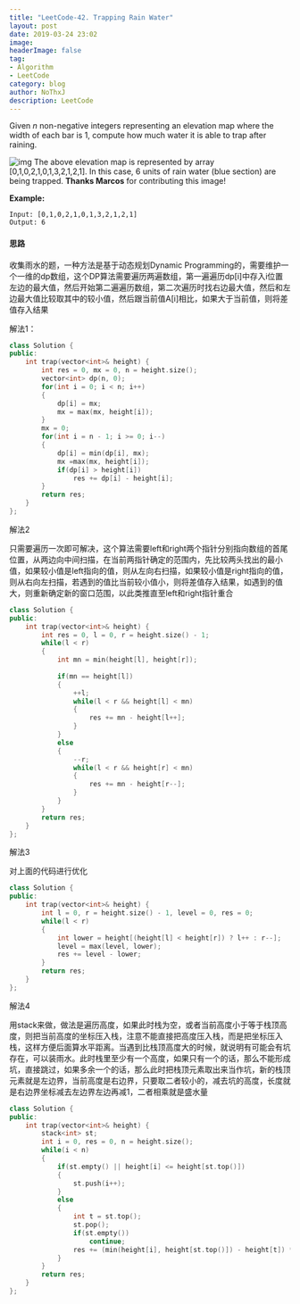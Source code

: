 ```yaml
---
title: "LeetCode-42. Trapping Rain Water"
layout: post
date: 2019-03-24 23:02
image: 
headerImage: false
tag:
- Algorithm
- LeetCode
category: blog
author: NoThxJ
description: LeetCode
---
```


Given *n* non-negative integers representing an elevation map where the width of each bar is 1, compute how much water it is able to trap after raining.

![img](https://assets.leetcode.com/uploads/2018/10/22/rainwatertrap.png)
The above elevation map is represented by array [0,1,0,2,1,0,1,3,2,1,2,1]. In this case, 6 units of rain water (blue section) are being trapped. **Thanks Marcos** for contributing this image!

**Example:**

```
Input: [0,1,0,2,1,0,1,3,2,1,2,1]
Output: 6
```

#### 思路

收集雨水的题，一种方法是基于动态规划Dynamic Programming的，需要维护一个一维的dp数组，这个DP算法需要遍历两遍数组，第一遍遍历dp[i]中存入i位置左边的最大值，然后开始第二遍遍历数组，第二次遍历时找右边最大值，然后和左边最大值比较取其中的较小值，然后跟当前值A[i]相比，如果大于当前值，则将差值存入结果

解法1：

```c++
class Solution {
public:
    int trap(vector<int>& height) {
        int res = 0, mx = 0, n = height.size();
        vector<int> dp(n, 0);
        for(int i = 0; i < n; i++)
        {
            dp[i] = mx;
            mx = max(mx, height[i]);
        }
        mx = 0;
        for(int i = n - 1; i >= 0; i--)
        {
            dp[i] = min(dp[i], mx);
            mx =max(mx, height[i]);
            if(dp[i] > height[i])
                res += dp[i] - height[i];
        }
        return res;
    }
};
```

解法2

只需要遍历一次即可解决，这个算法需要left和right两个指针分别指向数组的首尾位置，从两边向中间扫描，在当前两指针确定的范围内，先比较两头找出的最小值，如果较小值是left指向的值，则从左向右扫描，如果较小值是right指向的值，则从右向左扫描，若遇到的值比当前较小值小，则将差值存入结果，如遇到的值大，则重新确定新的窗口范围，以此类推直至left和right指针重合

```c++
class Solution {
public:
    int trap(vector<int>& height) {
        int res = 0, l = 0, r = height.size() - 1;
        while(l < r)
        {
            int mn = min(height[l], height[r]);
            
            if(mn == height[l])
            {
                ++l;
                while(l < r && height[l] < mn)
                {
                    res += mn - height[l++];
                }
            }
            else
            {
                --r;
                while(l < r && height[r] < mn)
                {
                    res += mn - height[r--];
                }
            }
        }
        return res;
    }
};
```

解法3

对上面的代码进行优化

```c++
class Solution {
public:
    int trap(vector<int>& height) {
        int l = 0, r = height.size() - 1, level = 0, res = 0;
        while(l < r)
        {
            int lower = height[(height[l] < height[r]) ? l++ : r--];
            level = max(level, lower);
            res += level - lower;
        }
        return res;   
    }
};
```

解法4

用stack来做，做法是遍历高度，如果此时栈为空，或者当前高度小于等于栈顶高度，则把当前高度的坐标压入栈，注意不能直接把高度压入栈，而是把坐标压入栈，这样方便后面算水平距离。当遇到比栈顶高度大的时候，就说明有可能会有坑存在，可以装雨水。此时栈里至少有一个高度，如果只有一个的话，那么不能形成坑，直接跳过，如果多余一个的话，那么此时把栈顶元素取出来当作坑，新的栈顶元素就是左边界，当前高度是右边界，只要取二者较小的，减去坑的高度，长度就是右边界坐标减去左边界左边再减1，二者相乘就是盛水量

```c++
class Solution {
public:
    int trap(vector<int>& height) {
        stack<int> st;
        int i = 0, res = 0, n = height.size();
        while(i < n)
        {
            if(st.empty() || height[i] <= height[st.top()])
            {
                st.push(i++);
            }
            else
            {
                int t = st.top();
                st.pop();
                if(st.empty())
                    continue;
                res += (min(height[i], height[st.top()]) - height[t]) * (i - st.top() - 1);
            }
        }
        return res;
    }
};
```

